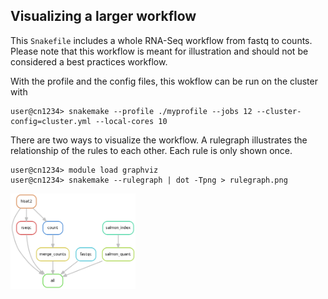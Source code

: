 
## Visualizing a larger workflow

This `Snakefile` includes a whole RNA-Seq workflow from fastq to counts. Please note that this
workflow is meant for illustration and should not be considered a best practices workflow.

With the profile and the config files, this wokflow can be run on the cluster with

```console
user@cn1234> snakemake --profile ./myprofile --jobs 12 --cluster-config=cluster.yml --local-cores 10
```

There are two ways to visualize the workflow. A rulegraph illustrates the relationship of the
rules to each other. Each rule is only shown once.

```console
user@cn1234> module load graphviz
user@cn1234> snakemake --rulegraph | dot -Tpng > rulegraph.png
```

<img width="200" alt="workflow rulegraph" src="./rulegraph.png" />


